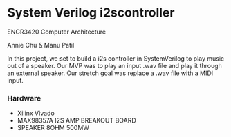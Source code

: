 # System Verilog i2scontroller
ENGR3420 Computer Architecture 

Annie Chu & Manu Patil

In this project, we set to build a i2s controller in SystemVerilog to play music out of a speaker. Our MVP was to play an input .wav file and play it through an external speaker. Our stretch goal was replace a .wav file with a MIDI input.

### Hardware
- Xilinx Vivado
- MAX98357A I2S AMP BREAKOUT BOARD
- SPEAKER 8OHM 500MW 

